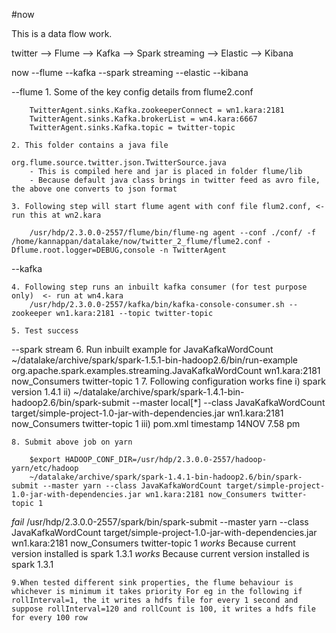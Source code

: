 #now

This is a data flow work.

twitter --> Flume --> Kafka --> Spark streaming --> Elastic --> Kibana

now
	--flume
	--kafka
	--spark streaming
	--elastic
	--kibana



--flume
	1. Some of the key config details from flume2.conf

		TwitterAgent.sinks.Kafka.zookeeperConnect = wn1.kara:2181
		TwitterAgent.sinks.Kafka.brokerList = wn4.kara:6667
		TwitterAgent.sinks.Kafka.topic = twitter-topic

	2. This folder contains a java file 

	org.flume.source.twitter.json.TwitterSource.java  
		- This is compiled here and jar is placed in folder flume/lib
		- Because default java class brings in twitter feed as avro file, the above one converts to json format

	3. Following step will start flume agent with conf file flum2.conf, <- run this at wn2.kara
	
		/usr/hdp/2.3.0.0-2557/flume/bin/flume-ng agent --conf ./conf/ -f /home/kannappan/datalake/now/twitter_2_flume/flume2.conf -Dflume.root.logger=DEBUG,console -n TwitterAgent
	

	
--kafka
	
	4. Following step runs an inbuilt kafka consumer (for test purpose only)  <- run at wn4.kara
		/usr/hdp/2.3.0.0-2557/kafka/bin/kafka-console-consumer.sh --zookeeper wn1.kara:2181 --topic twitter-topic

	5. Test success 

--spark stream
	6. Run inbuilt example for JavaKafkaWordCount
		~/datalake/archive/spark/spark-1.5.1-bin-hadoop2.6/bin/run-example org.apache.spark.examples.streaming.JavaKafkaWordCount wn1.kara:2181 now_Consumers twitter-topic 1
	7. Following configuration works fine
		i) spark version 1.4.1
		ii) ~/datalake/archive/spark/spark-1.4.1-bin-hadoop2.6/bin/spark-submit --master local[*] --class JavaKafkaWordCount target/simple-project-1.0-jar-with-dependencies.jar wn1.kara:2181 now_Consumers twitter-topic 1
		iii) pom.xml timestamp 14NOV 7.58 pm
		
	8. Submit above job on yarn

		$export HADOOP_CONF_DIR=/usr/hdp/2.3.0.0-2557/hadoop-yarn/etc/hadoop
		~/datalake/archive/spark/spark-1.4.1-bin-hadoop2.6/bin/spark-submit --master yarn --class JavaKafkaWordCount target/simple-project-1.0-jar-with-dependencies.jar wn1.kara:2181 now_Consumers twitter-topic 1
*fail*
		/usr/hdp/2.3.0.0-2557/spark/bin/spark-submit --master yarn --class JavaKafkaWordCount target/simple-project-1.0-jar-with-dependencies.jar wn1.kara:2181 now_Consumers twitter-topic 1
*works*  Because current version installed  is spark 1.3.1
*works*  Because current version installed  is spark 1.3.1

	9.When tested different sink properties, the flume behaviour is whichever is minimum it takes priority For eg in the following if rollInterval=1, the it writes a hdfs file for every 1 second and suppose rollInterval=120 and rollCount is 100, it writes a hdfs file for every 100 row





